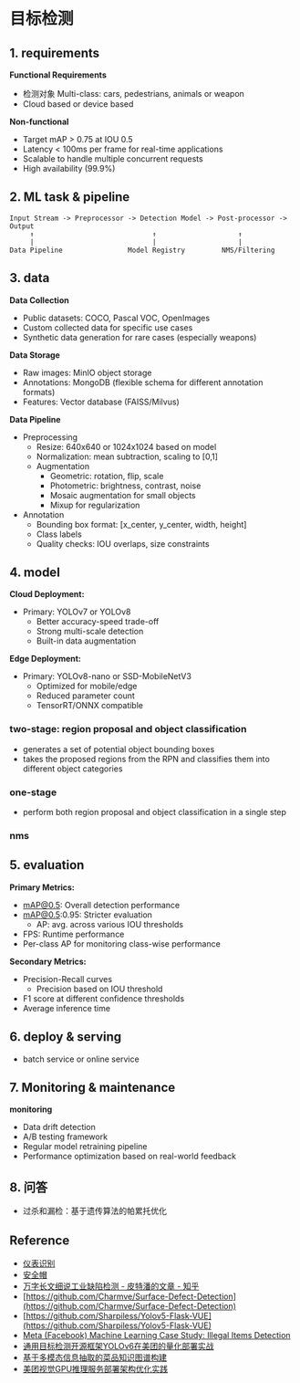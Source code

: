 # 目标检测

## 1. requirements

**Functional Requirements**

- 检测对象 Multi-class: cars, pedestrians, animals or weapon
- Cloud based or device based

**Non-functional**

- Target mAP > 0.75 at IOU 0.5
- Latency < 100ms per frame for real-time applications
- Scalable to handle multiple concurrent requests
- High availability (99.9%)

## 2. ML task & pipeline

```text
Input Stream -> Preprocessor -> Detection Model -> Post-processor -> Output
     ↑                             ↑                    ↑
     |                             |                    |
Data Pipeline                Model Registry         NMS/Filtering
```

## 3. data

**Data Collection**

- Public datasets: COCO, Pascal VOC, OpenImages
- Custom collected data for specific use cases
- Synthetic data generation for rare cases (especially weapons)

**Data Storage**

- Raw images: MinIO object storage
- Annotations: MongoDB (flexible schema for different annotation formats)
- Features: Vector database (FAISS/Milvus)

**Data Pipeline**

- Preprocessing
  - Resize: 640x640 or 1024x1024 based on model
  - Normalization: mean subtraction, scaling to [0,1]
  - Augmentation
    - Geometric: rotation, flip, scale
    - Photometric: brightness, contrast, noise
    - Mosaic augmentation for small objects
    - Mixup for regularization
- Annotation
  - Bounding box format: [x_center, y_center, width, height]
  - Class labels
  - Quality checks: IOU overlaps, size constraints

## 4. model

**Cloud Deployment:**

- Primary: YOLOv7 or YOLOv8
  - Better accuracy-speed trade-off
  - Strong multi-scale detection
  - Built-in data augmentation

**Edge Deployment:**

- Primary: YOLOv8-nano or SSD-MobileNetV3
  - Optimized for mobile/edge
  - Reduced parameter count
  - TensorRT/ONNX compatible

### two-stage: region proposal and object classification

- generates a set of potential object bounding boxes
- takes the proposed regions from the RPN and classifies them into different object categories

### one-stage

- perform both region proposal and object classification in a single step

### nms

## 5. evaluation

**Primary Metrics:**

- mAP@0.5: Overall detection performance
- mAP@0.5:0.95: Stricter evaluation
  - AP: avg. across various IOU thresholds
- FPS: Runtime performance
- Per-class AP for monitoring class-wise performance

**Secondary Metrics:**

- Precision-Recall curves
  - Precision based on IOU threshold
- F1 score at different confidence thresholds
- Average inference time

## 6. deploy & serving

- batch service or online service

## 7. Monitoring & maintenance

**monitoring**

- Data drift detection
- A/B testing framework
- Regular model retraining pipeline
- Performance optimization based on real-world feedback

## 8. 问答

- 过杀和漏检：基于遗传算法的帕累托优化

## Reference

- [仪表识别](https://github.com/hjptriplebee/meterReader)
- [安全帽](https://github.com/PeterH0323/Smart_Construction)
- [万字长文细说工业缺陷检测 - 皮特潘的文章 - 知乎](https://zhuanlan.zhihu.com/p/375828501)
- [https://github.com/Charmve/Surface-Defect-Detection](https://github.com/Charmve/Surface-Defect-Detection)
- [https://github.com/Sharpiless/Yolov5-Flask-VUE](https://github.com/Sharpiless/Yolov5-Flask-VUE)
- [Meta (Facebook) Machine Learning Case Study: Illegal Items Detection](https://jayfeng.medium.com/meta-facebook-machine-learning-case-study-illegal-items-detection-b5e5a4e8afd0)
- [通用目标检测开源框架YOLOv6在美团的量化部署实战](https://tech.meituan.com/2022/09/22/yolov6-quantization-in-meituan.html)
- [基于多模态信息抽取的菜品知识图谱构建](https://mp.weixin.qq.com/s/0isxFC4iVrMuNseFil7xRQ)
- [美团视觉GPU推理服务部署架构优化实践](https://tech.meituan.com/2023/02/09/inference-optimization-on-gpu-by-meituan-vision.html)

